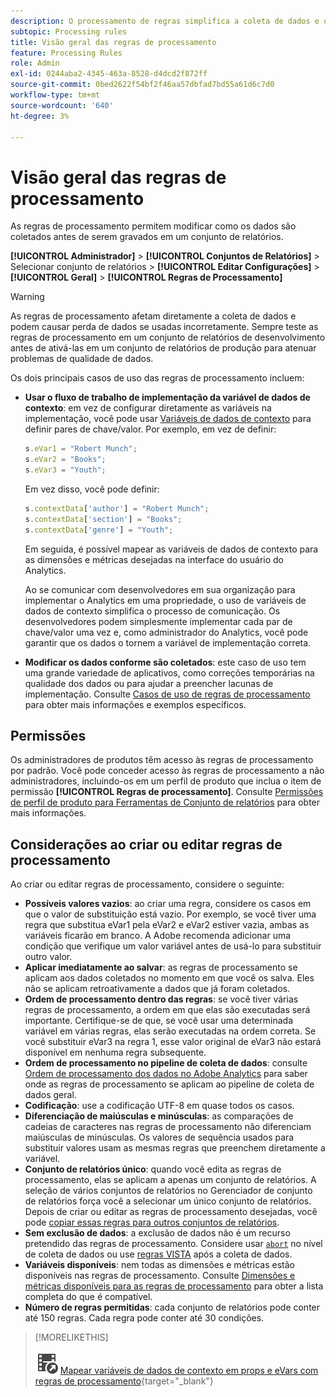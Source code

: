```yaml
---
description: O processamento de regras simplifica a coleta de dados e o gerenciamento do conteúdo conforme é enviado para os relatórios.
subtopic: Processing rules
title: Visão geral das regras de processamento
feature: Processing Rules
role: Admin
exl-id: 0244aba2-4345-463a-8528-d4dcd2f872ff
source-git-commit: 0bed2622f54bf2f46aa57dbfad7bd55a61d6c7d0
workflow-type: tm+mt
source-wordcount: '640'
ht-degree: 3%

---
```


# Visão geral das regras de processamento

As regras de processamento permitem modificar como os dados são coletados antes de serem gravados em um conjunto de relatórios.

**[!UICONTROL Administrador]** > **[!UICONTROL Conjuntos de Relatórios]** > Selecionar conjunto de relatórios > **[!UICONTROL Editar Configurações]** > **[!UICONTROL Geral]** > **[!UICONTROL Regras de Processamento]**

>[!WARNING]
>
>As regras de processamento afetam diretamente a coleta de dados e podem causar perda de dados se usadas incorretamente. Sempre teste as regras de processamento em um conjunto de relatórios de desenvolvimento antes de ativá-las em um conjunto de relatórios de produção para atenuar problemas de qualidade de dados.

Os dois principais casos de uso das regras de processamento incluem:

* **Usar o fluxo de trabalho de implementação da variável de dados de contexto**: em vez de configurar diretamente as variáveis na implementação, você pode usar [Variáveis de dados de contexto](/help/implement/vars/page-vars/contextdata.md) para definir pares de chave/valor. Por exemplo, em vez de definir:

  ```js
  s.eVar1 = "Robert Munch";
  s.eVar2 = "Books";
  s.eVar3 = "Youth";
  ```

  Em vez disso, você pode definir:

  ```js
  s.contextData['author'] = "Robert Munch";
  s.contextData['section'] = "Books";
  s.contextData['genre'] = "Youth";
  ```

  Em seguida, é possível mapear as variáveis de dados de contexto para as dimensões e métricas desejadas na interface do usuário do Analytics.

  Ao se comunicar com desenvolvedores em sua organização para implementar o Analytics em uma propriedade, o uso de variáveis de dados de contexto simplifica o processo de comunicação. Os desenvolvedores podem simplesmente implementar cada par de chave/valor uma vez e, como administrador do Analytics, você pode garantir que os dados o tornem a variável de implementação correta.

* **Modificar os dados conforme são coletados**: este caso de uso tem uma grande variedade de aplicativos, como correções temporárias na qualidade dos dados ou para ajudar a preencher lacunas de implementação. Consulte [Casos de uso de regras de processamento](pr-use-cases.md) para obter mais informações e exemplos específicos.

## Permissões

Os administradores de produtos têm acesso às regras de processamento por padrão. Você pode conceder acesso às regras de processamento a não administradores, incluindo-os em um perfil de produto que inclua o item de permissão **[!UICONTROL Regras de processamento]**. Consulte [Permissões de perfil de produto para Ferramentas de Conjunto de relatórios](/help/admin/admin-console/permissions/report-suite-tools.md) para obter mais informações.

## Considerações ao criar ou editar regras de processamento

Ao criar ou editar regras de processamento, considere o seguinte:

* **Possíveis valores vazios**: ao criar uma regra, considere os casos em que o valor de substituição está vazio. Por exemplo, se você tiver uma regra que substitua eVar1 pela eVar2 e eVar2 estiver vazia, ambas as variáveis ficarão em branco. A Adobe recomenda adicionar uma condição que verifique um valor variável antes de usá-lo para substituir outro valor.
* **Aplicar imediatamente ao salvar**: as regras de processamento se aplicam aos dados coletados no momento em que você os salva. Eles não se aplicam retroativamente a dados que já foram coletados.
* **Ordem de processamento dentro das regras**: se você tiver várias regras de processamento, a ordem em que elas são executadas será importante. Certifique-se de que, se você usar uma determinada variável em várias regras, elas serão executadas na ordem correta. Se você substituir eVar3 na regra 1, esse valor original de eVar3 não estará disponível em nenhuma regra subsequente.
* **Ordem de processamento no pipeline de coleta de dados**: consulte [Ordem de processamento dos dados no Adobe Analytics](/help/technotes/processing-order.md) para saber onde as regras de processamento se aplicam ao pipeline de coleta de dados geral.
* **Codificação**: use a codificação UTF-8 em quase todos os casos.
* **Diferenciação de maiúsculas e minúsculas**: as comparações de cadeias de caracteres nas regras de processamento não diferenciam maiúsculas de minúsculas. Os valores de sequência usados para substituir valores usam as mesmas regras que preenchem diretamente a variável.
* **Conjunto de relatórios único**: quando você edita as regras de processamento, elas se aplicam a apenas um conjunto de relatórios. A seleção de vários conjuntos de relatórios no Gerenciador de conjunto de relatórios força você a selecionar um único conjunto de relatórios. Depois de criar ou editar as regras de processamento desejadas, você pode [copiar essas regras para outros conjuntos de relatórios](pr-copy.md).
* **Sem exclusão de dados**: a exclusão de dados não é um recurso pretendido das regras de processamento. Considere usar [`abort`](/help/implement/vars/config-vars/abort.md) no nível de coleta de dados ou use [regras VISTA](/help/technotes/vista.md) após a coleta de dados.
* **Variáveis disponíveis**: nem todas as dimensões e métricas estão disponíveis nas regras de processamento. Consulte [Dimensões e métricas disponíveis para as regras de processamento](pr-variables.md) para obter a lista completa do que é compatível.
* **Número de regras permitidas**: cada conjunto de relatórios pode conter até 150 regras. Cada regra pode conter até 30 condições.

>[!MORELIKETHIS]
>
>![VideoCheckedOut](/help/assets/icons/VideoCheckedOut.svg) [Mapear variáveis de dados de contexto em props e eVars com regras de processamento](https://experienceleague.adobe.com/en/docs/analytics-learn/tutorials/implementation/implementation-basics/map-contextdata-variables-into-props-and-evars-with-processing-rules){target="_blank"}
